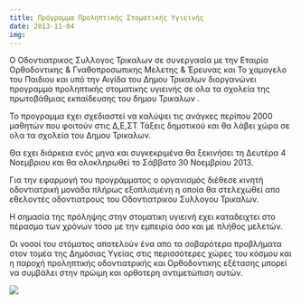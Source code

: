 ```yaml
---
title: Πρόγραμμα Προληπτικής Στοματικής Υγιεινής
date: 2013-11-04
img: 
---
```

Ο Οδοντιατρικος Συλλογος Τρικαλων σε συνεργασία με την Εταιρία Ορθοδοντικης & Γναθοπροσωπικης Μελετης & Έρευνας και Το χαμογελο του Παιδιου και υπό την Αιγίδα του Δημου Τρικαλων διοργανώνει προγραμμα προληπτικής στοματικης υγιεινής σε ολα τα σχολεία της πρωτοβάθμιας εκπαίδευσης του δημου Τρικαλων .

Το προγραμμα εχει σχεδιαστεί να καλύψει τις ανάγκες περίπου 2000 μαθητών που φοιτούν στις Δ,Ε,ΣΤ Τάξεις δημοτικού και θα λάβει χώρα σε ολα τα σχολεία του Δημου Τρικαλων.

Θα εχει διάρκεια ενός μηνα και συγκεκριμένα θα ξεκινήσει τη Δευτέρα 4 Νοεμβριου και θα ολοκληρωθεί το Σάββατο 30 Νοεμβρίου 2013.

Για την εφαρμογή του προγράμματος ο οργανισμός διέθεσε κινητή οδοντιατρική μονάδα πλήρως εξοπλισμένη η οποία θα στελεχωθεί απο εθελοντές οδοντιατρους του Οδοντιατρικου Συλλογου Τρικαλων.

Η σημασία της πρόληψης στην στοματικη υγιεινή εχει καταδειχτει στο πέρασμα των χρόνων τόσο με την εμπειρία όσο και με πλήθος μελετών.

Οι νοσοί του στόματος αποτελούν ένα απο τα σοβαρότερα προβλήματα στον τομέα της Δημόσιας Υγείας στις περισσότερες χώρες του κόσμου και η παροχή προληπτικής οδοντιατρικής και Ορθοδοντικης εξέτασης μπορεί να συμβάλει στην πρώιμη και ορθοτερη αντιμετώπιση αυτών.

<a href="{{site.baseurl}}/files/docs/events-2013-11-04-57.jpg">
<img src="{{site.baseurl}}/files/docs/events-2013-11-04-57.jpg"  class="img-fluid w-25 p-3"></a>


